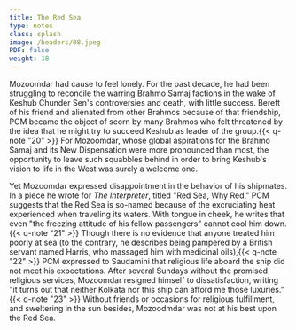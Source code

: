 ```yaml
---
title: The Red Sea
type: notes
class: splash
image: /headers/08.jpeg
PDF: false
weight: 18
---
```


Mozoomdar had cause to feel lonely. For the past decade, he had been
struggling to reconcile the warring Brahmo Samaj factions in the wake of
Keshub Chunder Sen's controversies and death, with little success.
Bereft of his friend and alienated from other Brahmos because of that
friendship, PCM became the object of scorn by many Brahmos who felt
threatened by the idea that he might try to succeed Keshub as leader of
the group.{{< q-note "20" >}} For Mozoomdar, whose global aspirations for the Brahmo
Samaj and its New Dispensation were more pronounced than most, the
opportunity to leave such squabbles behind in order to bring Keshub's
vision to life in the West was surely a welcome one.

Yet Mozoomdar expressed disappointment in the behavior of his shipmates.
In a piece he wrote for *The Interpreter*, titled "Red Sea, Why Red,"
PCM suggests that the Red Sea is so-named because of the excruciating
heat experienced when traveling its waters. With tongue in cheek, he
writes that even "the freezing attitude of his fellow passengers" cannot
cool him down.{{< q-note "21" >}} Though there is no evidence that anyone treated him
poorly at sea (to the contrary, he describes being pampered by a British
servant named Harris, who massaged him with medicinal oils),{{< q-note "22" >}} PCM
expressed to Saudamini that religious life aboard the ship did not meet
his expectations. After several Sundays without the promised religious
services, Mozoomdar resigned himself to dissatisfaction, writing "it
turns out that neither Kolkata nor this ship can afford me those
luxuries." {{< q-note "23" >}} Without friends or occasions for religious fulfillment,
and sweltering in the sun besides, Mozoodmdar was not at his best upon
the Red Sea.
